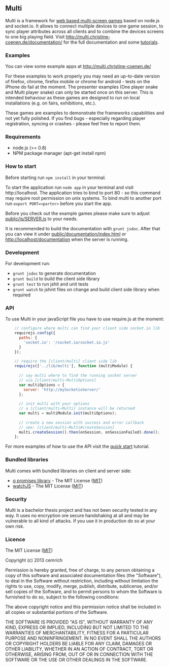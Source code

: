 ## Multi ##

Multi is a framework for [web based multi-screen games](http://christine-coenen.de/blog/2013/11/14/web-based-multi-screen-games/) based on node.js and socket.io.
It allows to connect multiple devices to one game session, to sync player attributes across all clients and to combine the devices screens to one big playing field. Visit http://multi.christine-coenen.de/documentation/ for the full documentation and some [tutorials](http://multi.christine-coenen.de/documentation/tutorial-start.html).

### Examples ###
You can view some example apps at http://multi.christine-coenen.de/

For these examples to work properly you may need an up-to-date version of firefox, chrome, firefox mobile or chrome for android - tests on the iPhone do fail at the moment. The presenter examples (One player snake and Multi player snake) can only be started once on this server. This is intended behaviour as these games are designed to run on local installations (e.g. on fairs, exhibitions, etc.).

These games are examples to demonstrate the frameworks capabilities and not yet fully polished. If you find bugs - especially regarding player registration, syncing or crashes - please feel free to report them. 

### Requirements ###
- node.js (>= 0.8)
- NPM package manager (apt-get install npm)

### How to start ###
Before starting run `npm install` in your terminal.

To start the application run `node app` in your terminal and visit http://localhost. 
The application tries to bind to port 80 - so this command may require root permission on unix systems. To bind multi to another port run `export PORT=<portnr>` before you start the app.

Before you check out the example games please make sure to adjust [public/js/SERVER.js](public/js/SERVER.js) to your needs.

It is recommended to build the documentation with `grunt jsdoc`. 
After that you can view it under [public/documentation/index.html](public/documentation) or [http://localhost/documentation](http://localhost/documentation) when the server is running.

### Development ###

For development run:

- `grunt jsdoc` to generate documentation
- `grunt build` to build the client side library
- `grunt test` to run jshit and unit tests
- `grunt watch` to jshint files on change and build client side library when required

### API ###
To use Multi in your javaScript file you have to use require.js at the moment:

```javascript
    // configure where multi can find your client side socket.io lib
    requirejs.config({
      paths: {
        'socket.io': '/socket.io/socket.io.js'
      }
    });
    
    // require the [client/multi] client side lib
    requirejs(['../lib/multi'], function (multiModule) {
      
      // say multi where to find the running socket server
      // via [client/multi~MultiOptions]
      var multiOptions = {
        server: 'http://mySocketioServer/'
      };
      
      // init multi with your options 
      // a [client/multi~Multi] instance will be returned
      var multi = multiModule.init(multiOptions);
      
      // create a new session with success and error callback
      // see: [client/multi~Multi#createSession]
      multi.createSession().then(onSession, onSessionFailed).done();
    };
```

For more examples of how to use the API visit the [quick start](http://multi.christine-coenen.de/documentation/tutorial-start.html) tutorial.

### Bundled libraries ###
Multi comes with bundled libraries on client and server side:

- [q promises library](https://github.com/kriskowal/q) - The MIT License ([MIT])
- [watchJS](https://github.com/melanke/Watch.JS) - The MIT License ([MIT])

[MIT]: http://opensource.org/licenses/MIT

### Security ###
Multi is a bachelor thesis project and has not been security tested in any way. It uses no encryption ore secure handshaking at all and may be vulnerable to all kind of attacks. If you use it in production do so at your own risk.

### Licence ###

The MIT License ([MIT])

Copyright (c) 2013 cemrich

Permission is hereby granted, free of charge, to any person obtaining a copy
of this software and associated documentation files (the "Software"), to deal
in the Software without restriction, including without limitation the rights
to use, copy, modify, merge, publish, distribute, sublicense, and/or sell
copies of the Software, and to permit persons to whom the Software is
furnished to do so, subject to the following conditions:

The above copyright notice and this permission notice shall be included in
all copies or substantial portions of the Software.

THE SOFTWARE IS PROVIDED "AS IS", WITHOUT WARRANTY OF ANY KIND, EXPRESS OR
IMPLIED, INCLUDING BUT NOT LIMITED TO THE WARRANTIES OF MERCHANTABILITY,
FITNESS FOR A PARTICULAR PURPOSE AND NONINFRINGEMENT. IN NO EVENT SHALL THE
AUTHORS OR COPYRIGHT HOLDERS BE LIABLE FOR ANY CLAIM, DAMAGES OR OTHER
LIABILITY, WHETHER IN AN ACTION OF CONTRACT, TORT OR OTHERWISE, ARISING FROM,
OUT OF OR IN CONNECTION WITH THE SOFTWARE OR THE USE OR OTHER DEALINGS IN
THE SOFTWARE.
